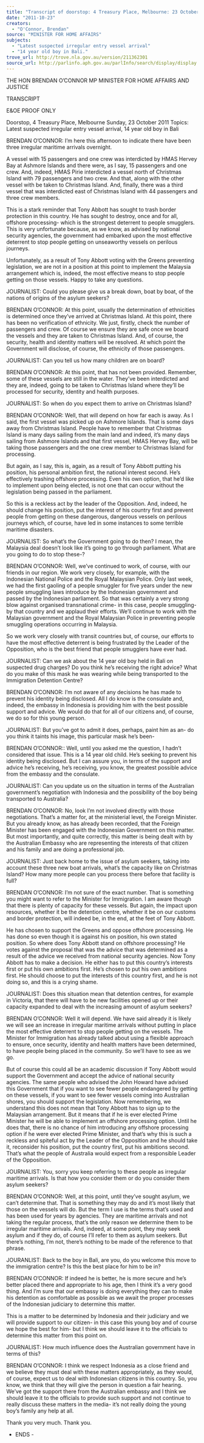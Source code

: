 ```yaml
---
title: "Transcript of doorstop: 4 Treasury Place, Melbourne: 23 October 2011: Latest suspected irregular entry vessel arrival; 14 year old boy in Bali."
date: "2011-10-23"
creators:
  - "O'Connor, Brendan"
source: "MINISTER FOR HOME AFFAIRS"
subjects:
  - "Latest suspected irregular entry vessel arrival"
  - "14 year old boy in Bali."
trove_url: http://trove.nla.gov.au/version/211362301
source_url: http://parlinfo.aph.gov.au/parlInfo/search/display/display.w3p;query=Id%3A%22media/pressrel/1176168%22
---
```


 THE HON BRENDAN O’CONNOR MP  MINISTER FOR HOME AFFAIRS AND JUSTICE   

 TRANSCRIPT    

 E&OE PROOF ONLY   

 Doorstop, 4 Treasury Place, Melbourne  Sunday, 23 October 2011  Topics: Latest suspected irregular entry vessel arrival, 14 year old boy in Bali   

 BRENDAN O’CONNOR:    I’m here this afternoon to indicate there have been three  irregular maritime arrivals overnight.    

 A vessel with 15 passengers and one crew was interdicted by HMAS Hervey Bay at  Ashmore Islands and there were, as I say, 15 passengers and one crew. And, indeed,  HMAS Pirie interdicted a vessel north of Christmas Island with 79 passengers and  two crew. And that, along with the other vessel with be taken to Christmas Island.  And, finally, there was a third vessel that was interdicted east of Christmas Island  with 44 passengers and three crew members.   

 This is a stark reminder that Tony Abbott has sought to trash border protection in  this country. He has sought to destroy, once and for all, offshore processing- which is  the strongest deterrent to people smugglers. This is very unfortunate because, as we  know, as advised by national security agencies, the government had embarked upon  the most effective deterrent to stop people getting on unseaworthy vessels on  perilous journeys.   

 Unfortunately, as a result of Tony Abbott voting with the Greens preventing  legislation, we are not in a position at this point to implement the Malaysia  arrangement which is, indeed, the most effective means to stop people getting on  those vessels. Happy to take any questions.   

 JOURNALIST:          Could you please give us a break down, boat by boat, of the  nations of origins of the asylum seekers?   

 BRENDAN O’CONNOR:   At this point, usually the determination of ethnicities is  determined once they’ve arrived at Christmas Island. At this point, there has been no  verification of ethnicity. We just, firstly, check the number of passengers and crew.  Of course we ensure they are safe once we board the vessels and they are taken to  Christmas Island. And, of course, the security, health and identity matters will be  resolved. At which point the Government will disclose, of course, the ethnicity of  those passengers.   

 JOURNALIST:          Can you tell us how many children are on board?   

 BRENDAN O’CONNOR:   At this point, that has not been provided. Remember, some  of these vessels are still in the water. They’ve been interdicted and they are, indeed,  going to be taken to Christmas Island where they’ll be processed for security,  identity and health purposes.   

 JOURNALIST:          So when do you expect them to arrive on Christmas Island?   

 BRENDAN O’CONNOR:   Well, that will depend on how far each is away. As I said, the  first vessel was picked up on Ashmore Islands. That is some days away from  Christmas Island. People have to remember that Christmas Island is many days  sailing from the main land and indeed, it’s many days sailing from Ashmore Islands  and that first vessel, HMAS Hervey Bay, will be taking those passengers and the one  crew member to Christmas Island for processing.   

 But again, as I say, this is, again, as a result of Tony Abbott putting his position, his  personal ambition first, the national interest second. He’s effectively trashing  offshore processing. Even his own option, that he’d like to implement upon being  elected, is not one that can occur without the legislation being passed in the  parliament.   

 So this is a reckless act by the leader of the Opposition. And, indeed, he should  change his position, put the interest of his country first and prevent people from  getting on these dangerous, dangerous vessels on perilous journeys which, of  course, have led in some instances to some terrible maritime disasters.   

 JOURNALIST:          So what’s the Government going to do then? I mean, the Malaysia  deal doesn’t look like it’s going to go through parliament. What are you going to do  to stop these-?   

 BRENDAN O’CONNOR:   Well, we’ve continued to work, of course, with our friends in  our region. We work very closely, for example, with the Indonesian National Police  and the Royal Malaysian Police. Only last week, we had the first gaoling of a people  smuggler for five years under the new people smuggling laws introduce by the  Indonesian government and passed by the Indonesian parliament. So that was  certainly a very strong blow against organised transnational crime- in this case,  people smuggling-  by that country and we applaud their efforts. We’ll continue to  work with the Malaysian government and the Royal Malaysian Police in preventing  people smuggling operations occurring in Malaysia.   

 So we work very closely with transit countries but, of course, our efforts to have the  most effective deterrent is being frustrated by the Leader of the Opposition, who is  the best friend that people smugglers have ever had.   

 JOURNALIST:          Can we ask about the 14 year old boy held in Bali on suspected  drug charges? Do you think he’s receiving the right advice? What do you make of this  mask he was wearing while being transported to the Immigration Detention Centre?   

 BRENDAN O’CONNOR:   I’m not aware of any decisions he has made to prevent his  identity being disclosed. All I do know is the consulate and, indeed, the embassy in  Indonesia is providing him with the best possible support and advice. We would do  that for all of our citizens and, of course, we do so for this young person.   

 JOURNALIST:          But you’ve got to admit it does, perhaps, paint him as an- do you  think it taints his image, this particular mask he’s been-   

 BRENDAN O’CONNOR::   Well, until you asked me the question, I hadn’t considered  that issue. This is a 14 year old child. He’s seeking to prevent his identity being  disclosed. But I can assure you, in terms of the support and advice he’s receiving,  he’s receiving, you know, the greatest possible advice from the embassy and the  consulate.   

 JOURNALIST:          Can you update us on the situation in terms of the Australian  government’s negotiation with Indonesia and the possibility of the boy being  transported to Australia?   

 BRENDAN O’CONNOR:    No, look I’m not involved directly with those negotiations.  That’s a matter for, at the ministerial level, the Foreign Minister. But you already  know, as has already been recorded, that the Foreign Minister has been engaged  with the Indonesian Government on this matter. But most importantly, and quite  correctly, this matter is being dealt with by the Australian Embassy who are  representing the interests of that citizen and his family and are doing a professional  job.    

 JOURNALIST:          Just back home to the issue of asylum seekers, taking into account  these three new boat arrivals, what’s the capacity like on Christmas Island? How  many more people can you process there before that facility is full?   

 BRENDAN O’CONNOR:    I’m not sure of the exact number. That is something you  might want to refer to the Minister for Immigration. I am aware though that there is  plenty of capacity for these vessels. But again, the impact upon resources, whether it  be the detention centre, whether it be on our customs and border protection, will  indeed be, in the end, at the feet of Tony Abbott.   

 He has chosen to support the Greens and oppose offshore processing. He has done  so even though it is against his on position, his own stated position. So where does  Tony Abbott stand on offshore processing? He votes against the proposal that was  the advice that was determined as a result of the advice we received from national  security agencies. Now Tony Abbott has to make a decision. He either has to put this  country’s interests first or put his own ambitions first. He’s chosen to put his own  ambitions first. He should choose to put the interests of this country first, and he is  not doing so, and this is a crying shame.    

 JOURNALIST:          Does this situation mean that detention centres, for example in  Victoria, that there will have to be new facilities opened up or their capacity  expanded to deal with the increasing amount of asylum seekers? 

 

 BRENDAN O’CONNOR:    Well it will depend. We have said already it is likely we will  see an increase in irregular maritime arrivals without putting in place the most  effective deterrent to stop people getting on the vessels. The Minister for  Immigration has already talked about using a flexible approach to ensure, once  security, identity and health matters have been determined, to have people being  placed in the community. So we’ll have to see as we go.    

 But of course this could all be an academic discussion if Tony Abbott would support  the Government and accept the advice of national security agencies. The same  people who advised the John Howard have advised this Government that if you want  to see fewer people endangered by getting on these vessels, if you want to see  fewer vessels coming into Australian shores, you should support the legislation. Now  remembering, we understand this does not mean that Tony Abbott has to sign up to  the Malaysian arrangement. But it means that if he is ever elected Prime Minister he  will be able to implement an offshore processing option. Until he does that, there is  no chance of him introducing any offshore processing option if he were ever elected  Prime Minister, and that’s why this is such a reckless and spiteful act by the Leader  of the Opposition and he should take it, reconsider his position, put the country first,  put his ambitions second. That’s what the people of Australia would expect from a  responsible Leader of the Opposition.    

 JOURNALIST:          You, sorry you keep referring to these people as irregular  maritime arrivals. Is that how you consider them or do you consider them asylum  seekers?   

 BRENDAN O’CONNOR:    Well, at this point, until they’ve sought asylum, we can’t  determine that. That is something they may do and it’s most likely that those on the  vessels will do. But the term I use is the terms that’s used and has been used for  years by agencies. They are maritime arrivals and not taking the regular process,  that’s the only reason we determine them to be irregular maritime arrivals. And,  indeed, at some point, they may seek asylum and if they do, of course I’ll refer to  them as asylum seekers. But there’s nothing, I’m not, there’s nothing to be made of  the reference to that phrase.   

 JOURANLIST:          Back to the boy in Bali, are you, do you welcome this move to the  immigration centre? Is this the best place for him to be in?   

 BRENDAN O’CONNOR:    If indeed he is better, he is more secure and he’s better  placed there and appropriate to his age, then I think it’s a very good thing. And I’m  sure that our embassy is doing everything they can to make his detention as  comfortable as possible as we await the proper processes of the Indonesian judiciary  to determine this matter.   

 This is a matter to be determined by Indonesia and their judiciary and we will  provide support to our citizen- in this case this young boy and of course we hope the  best for him- but I think we should leave it to the officials to determine this matter  from this point on. 

 

 JOURNALIST:          How much influence does the Australian government have in  terms of this?   

 BRENDAN O’CONNOR:    I think we respect Indonesia as a close friend and we believe  they must deal with these matters appropriately, as they would, of course, expect us  to deal with Indonesian citizens in this country. So, you know, we think that they will  give the person in question a fair hearing. We’ve got the support there from the  Australian embassy and I think we should leave it to the officials to provide such  support and not continue to really discuss these matters in the media- it’s not really  doing the young boy’s family any help at all.   

 Thank you very much. Thank you.   

 

 - ENDS -   

 

